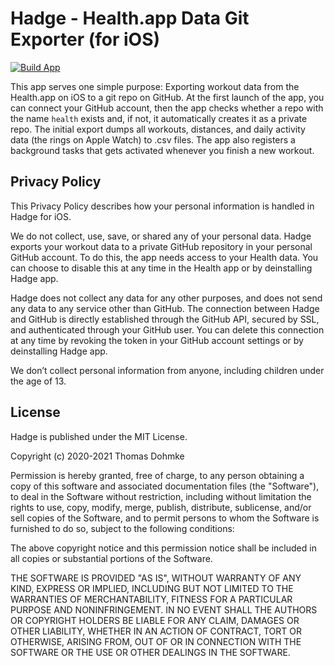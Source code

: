 # Hadge - Health.app Data Git Exporter (for iOS)

[![Build App](https://github.com/entirehq/hadge/actions/workflows/build_app.yml/badge.svg)](https://github.com/entirehq/hadge/actions/workflows/build_app.yml)

This app serves one simple purpose: Exporting workout data from the Health.app on iOS to a git repo on GitHub. At the first launch of the app, you can connect your GitHub account, then the app checks whether a repo with the name `health` exists and, if not, it automatically creates it as a private repo. The initial export dumps all workouts, distances, and daily activity data (the rings on Apple Watch) to .csv files. The app also registers a background tasks that gets activated whenever you finish a new workout. 

## Privacy Policy

This Privacy Policy describes how your personal information is handled in Hadge for iOS.

We do not collect, use, save, or shared any of your personal data. Hadge exports your workout data to a private GitHub repository in your personal GitHub account. To do this, the app needs access to your Health data. You can choose to disable this at any time in the Health app or by deinstalling Hadge app.

Hadge does not collect any data for any other purposes, and does not send any data to any service other than GitHub. The connection between Hadge and GitHub is directly established through the GitHub API, secured by SSL, and authenticated through your GitHub user. You can delete this connection at any time by revoking the token in your GitHub account settings or by deinstalling Hadge app.

We don’t collect personal information from anyone, including children under the age of 13.

## License

Hadge is published under the MIT License.

Copyright (c) 2020-2021 Thomas Dohmke

Permission is hereby granted, free of charge, to any person obtaining a copy
of this software and associated documentation files (the "Software"), to deal
in the Software without restriction, including without limitation the rights
to use, copy, modify, merge, publish, distribute, sublicense, and/or sell
copies of the Software, and to permit persons to whom the Software is
furnished to do so, subject to the following conditions:

The above copyright notice and this permission notice shall be included in all
copies or substantial portions of the Software.

THE SOFTWARE IS PROVIDED "AS IS", WITHOUT WARRANTY OF ANY KIND, EXPRESS OR
IMPLIED, INCLUDING BUT NOT LIMITED TO THE WARRANTIES OF MERCHANTABILITY,
FITNESS FOR A PARTICULAR PURPOSE AND NONINFRINGEMENT. IN NO EVENT SHALL THE
AUTHORS OR COPYRIGHT HOLDERS BE LIABLE FOR ANY CLAIM, DAMAGES OR OTHER
LIABILITY, WHETHER IN AN ACTION OF CONTRACT, TORT OR OTHERWISE, ARISING FROM,
OUT OF OR IN CONNECTION WITH THE SOFTWARE OR THE USE OR OTHER DEALINGS IN THE
SOFTWARE.
